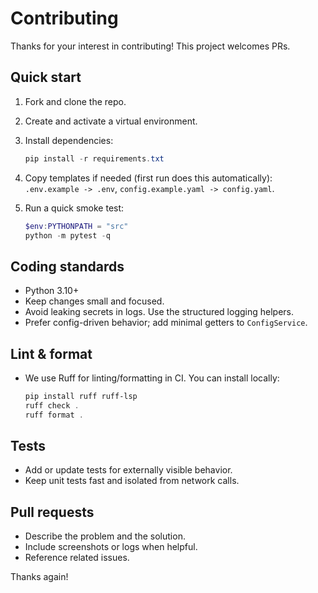 # Contributing

Thanks for your interest in contributing! This project welcomes PRs.

## Quick start

1. Fork and clone the repo.
2. Create and activate a virtual environment.
3. Install dependencies:

   ```powershell
   pip install -r requirements.txt
   ```

4. Copy templates if needed (first run does this automatically): `.env.example -> .env`, `config.example.yaml -> config.yaml`.
5. Run a quick smoke test:

   ```powershell
   $env:PYTHONPATH = "src"
   python -m pytest -q
   ```

## Coding standards

- Python 3.10+
- Keep changes small and focused.
- Avoid leaking secrets in logs. Use the structured logging helpers.
- Prefer config-driven behavior; add minimal getters to `ConfigService`.

## Lint & format

- We use Ruff for linting/formatting in CI. You can install locally:

  ```powershell
  pip install ruff ruff-lsp
  ruff check .
  ruff format .
  ```

## Tests

- Add or update tests for externally visible behavior.
- Keep unit tests fast and isolated from network calls.

## Pull requests

- Describe the problem and the solution.
- Include screenshots or logs when helpful.
- Reference related issues.

Thanks again!
